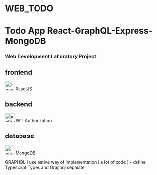 # WEB_TODO

# Todo App React-GraphQL-Express-MongoDB

### Web Development Laboratory Project

## frontend

<img src="https://github.com/radzikoska123/radzikoska123/blob/main/icons/react.png" alt="react" width="30"/> ReactJS

## backend

<img src="https://github.com/radzikoska123/radzikoska123/blob/main/icons/jwt.png" alt="python" width="30"/>JWT Authorization

## database

<img src="https://github.com/radzikoska123/radzikoska123/blob/main/icons/mongodb.png" alt="mongo" width="30"/> MongoDB

GRAPHQL
I use native way of implementation ( a lot of code ) - define Typescript Types and Graphql separate
